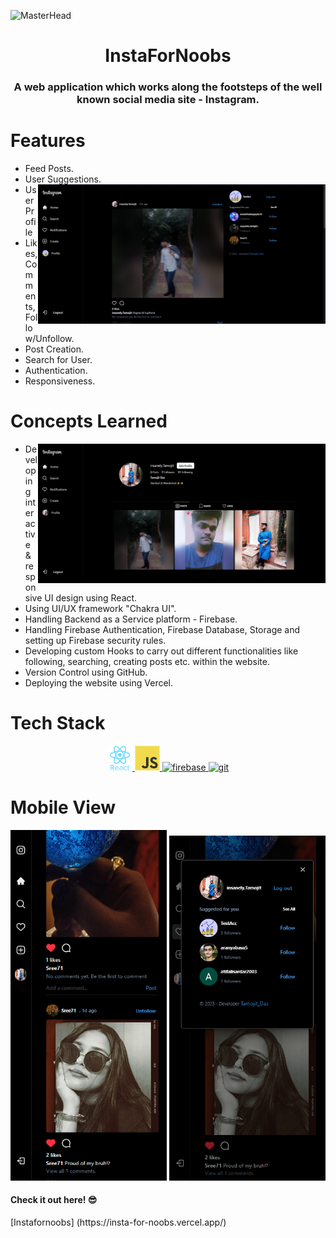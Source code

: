 ![MasterHead](https://resize.indiatvnews.com/en/resize/newbucket/1200_-/2023/08/instagram-freepik-1693399302.jpg)

<h1 align="center">InstaForNoobs</h1>
<h3 align="center"> A web application which works along the footsteps of the well known social media site - Instagram.</h3>


# Features

- Feed Posts.
- User Suggestions.
  <img align="right" alt="homepage" width="460" src="Screenshot 2024-02-07 174330.png">
- User Profile
- Likes, Comments, Follow/Unfollow.
- Post Creation.
- Search for User.
- Authentication.
- Responsiveness.




# Concepts Learned

<img align="right" alt="profilepage" width="460" src="Screenshot 2024-02-07 174436.png">

- Developing interactive & responsive UI design using React.
- Using UI/UX framework "Chakra UI".
- Handling Backend as a Service platform - Firebase.
- Handling Firebase Authentication, Firebase Database, Storage and setting up Firebase security rules.
- Developing custom Hooks to carry out different functionalities like following, searching, creating posts etc. within the website.
- Version Control using GitHub.
- Deploying the website using Vercel.

# Tech Stack

<p align="center"> <a href="https://reactjs.org/" target="_blank" rel="noreferrer"> <img src="https://raw.githubusercontent.com/devicons/devicon/master/icons/react/react-original-wordmark.svg" alt="react" width="40" height="40"/> </a> <a href="https://developer.mozilla.org/en-US/docs/Web/JavaScript" target="_blank" rel="noreferrer"> <img src="https://raw.githubusercontent.com/devicons/devicon/master/icons/javascript/javascript-original.svg" alt="javascript" width="40" height="40"/> </a> <a href="https://firebase.google.com/" target="_blank" rel="noreferrer"> <img src="https://www.vectorlogo.zone/logos/firebase/firebase-icon.svg" alt="firebase" width="40" height="40"/> </a> <a href="https://git-scm.com/" target="_blank" rel="noreferrer"> <img src="https://www.vectorlogo.zone/logos/git-scm/git-scm-icon.svg" alt="git" width="40" height="40"/> </a> </p>

# Mobile View

<p align="center"><img alt="MV1" width="250" src="Screenshot 2024-02-07 174619.png"> <img alt="MV2" width="250" src="Screenshot 2024-02-07 174725.png"></p>

<h4 align="left">Check it out here! &#128526;</h4>
[Instafornoobs] (https://insta-for-noobs.vercel.app/)
